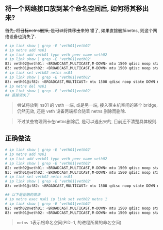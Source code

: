 ## 将一个网络接口放到某个命名空间后, 如何将其移出来?

~~首先, 将目标netns删掉, 是可以将其移出来的~~ 错了, 如果直接删掉netns, 则这个网络设备也消失了.

```bash
# ip link show | grep -E 'veth01|veth02'
# ip netns add ns01
# ip link add veth01 type veth peer name veth02
# ip link show | grep -E 'veth01|veth02'
82: veth02@veth01: <BROADCAST,MULTICAST,M-DOWN> mtu 1500 qdisc noop state DOWN mode DEFAULT group default qlen 1000
83: veth01@veth02: <BROADCAST,MULTICAST,M-DOWN> mtu 1500 qdisc noop state DOWN mode DEFAULT group default qlen 1000
# ip link set veth02 netns ns01
# ip link show | grep -E 'veth01|veth02'
83: veth01@if82: <BROADCAST,MULTICAST> mtu 1500 qdisc noop state DOWN mode DEFAULT group default qlen 1000
# ip netns del ns01
# ip link show | grep -E 'veth01|veth02'
## 直接消失了
```

> 尝试将放到 ns01 的 veth 一端, 或是另一端, 接入宿主机空间的某个 bridge, 仍然无效, 还是 veth 设备两端都会随着 netns 删除而删除.

> 不过某些物理网卡在netns删除后, 是可以逃出来的, 目前还不清楚具体规则.

## 正确做法

```bash
# ip link show | grep -E 'veth01|veth02'
# ip netns add ns01
# ip link add veth01 type veth peer name veth02
# ip link show | grep -E 'veth01|veth02'
82: veth02@veth01: <BROADCAST,MULTICAST,M-DOWN> mtu 1500 qdisc noop state DOWN mode DEFAULT group default qlen 1000
83: veth01@veth02: <BROADCAST,MULTICAST,M-DOWN> mtu 1500 qdisc noop state DOWN mode DEFAULT group default qlen 1000
# ip link set veth02 netns ns01
# ip link show | grep -E 'veth01|veth02'
83: veth01@if82: <BROADCAST,MULTICAST> mtu 1500 qdisc noop state DOWN mode DEFAULT group default qlen 1000

## 以下是正确的做法
# ip netns exec ns01 ip link set veth02 netns 1
# ip link show | grep -E 'veth01|veth02'
82: veth02@veth01: <BROADCAST,MULTICAST,M-DOWN> mtu 1500 qdisc noop state DOWN mode DEFAULT group default qlen 1000
83: veth01@veth02: <BROADCAST,MULTICAST,M-DOWN> mtu 1500 qdisc noop state DOWN mode DEFAULT group default qlen 1000
```

> `netns 1`表示根命名空间(PID=1, 的进程所属的命名空间)


